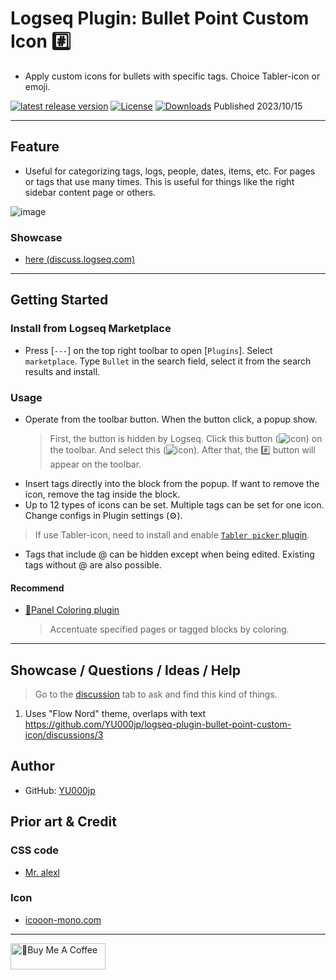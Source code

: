 # Logseq Plugin: Bullet Point Custom Icon #️⃣

- Apply custom icons for bullets with specific tags. Choice Tabler-icon or emoji.

[![latest release version](https://img.shields.io/github/v/release/YU000jp/logseq-plugin-bullet-point-custom-icon)](https://github.com/YU000jp/logseq-plugin-bullet-point-custom-icon/releases)
[![License](https://img.shields.io/github/license/YU000jp/logseq-plugin-bullet-point-custom-icon?color=blue)](https://github.com/YU000jp/logseq-plugin-bullet-point-custom-icon/LICENSE)
[![Downloads](https://img.shields.io/github/downloads/YU000jp/logseq-plugin-bullet-point-custom-icon/total.svg)](https://github.com/YU000jp/logseq-plugin-bullet-point-custom-icon/releases)
 Published 2023/10/15

---

## Feature

- Useful for categorizing tags, logs, people, dates, items, etc. For pages or tags that use many times. This is useful for things like the right sidebar content page or others.

![image](https://github.com/YU000jp/logseq-plugin-bullet-point-custom-icon/assets/111847207/99beeaaa-7c17-4d76-98fc-05e65e2dbd8b)

### Showcase

- [here (discuss.logseq.com)](https://discuss.logseq.com/t/custom-icons-as-bullet-points/20306)

---

## Getting Started

### Install from Logseq Marketplace

- Press [`---`] on the top right toolbar to open [`Plugins`]. Select `marketplace`. Type `Bullet` in the search field, select it from the search results and install.

### Usage

- Operate from the toolbar button. When the button click, a popup show.
  > First, the button is hidden by Logseq. Click this button (![icon](https://github.com/YU000jp/logseq-plugin-bullet-point-custom-icon/assets/111847207/136f9d0f-9dcf-4942-9821-c9f692fcfc2f)) on the toolbar. And select this (![icon](https://github.com/YU000jp/logseq-plugin-bullet-point-custom-icon/assets/111847207/a1b66c1f-6c2a-43c0-bcf3-7c0c8e188c6d)). After that, the #️⃣ button will appear on the toolbar.
- Insert tags directly into the block from the popup. If want to remove the icon, remove the tag inside the block.
- Up to 12 types of icons can be set. Multiple tags can be set for one icon. Change configs in Plugin settings (⚙️).
> If use Tabler-icon, need to install and enable [`Tabler picker` plugin](https://github.com/yoyurec/logseq-tabler-picker).
- Tags that include @ can be hidden except when being edited. Existing tags without @ are also possible.

#### Recommend

- [🎨Panel Coloring plugin](https://github.com/YU000jp/logseq-plugin-panel-coloring)
  > Accentuate specified pages or tagged blocks by coloring.

---

## Showcase / Questions / Ideas / Help

> Go to the [discussion](https://github.com/YU000jp/logseq-plugin-bullet-point-custom-icon/discussions) tab to ask and find this kind of things.

1. Uses "Flow Nord" theme, overlaps with text https://github.com/YU000jp/logseq-plugin-bullet-point-custom-icon/discussions/3

## Author

- GitHub: [YU000jp](https://github.com/YU000jp)

## Prior art & Credit

### CSS code

- [Mr. alexl](https://codeberg.org/alexl/for-logseq)

### Icon

- [icooon-mono.com](https://icooon-mono.com/14744-%e3%82%b7%e3%83%a3%e3%83%bc%e3%83%97%e3%82%a2%e3%82%a4%e3%82%b3%e3%83%b32/)

---

<a href="https://www.buymeacoffee.com/yu000japan" target="_blank"><img src="https://cdn.buymeacoffee.com/buttons/v2/default-violet.png" alt="🍌Buy Me A Coffee" style="height: 42px;width: 152px" ></a>
